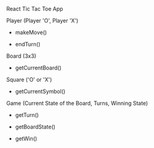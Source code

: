 

React Tic Tac Toe App



Player (Player 'O', Player 'X')

- makeMove()

- endTurn()


Board (3x3)

- getCurrentBoard()


Square ('O' or 'X')

- getCurrentSymbol()

Game (Current State of the Board, Turns, Winning State)

- getTurn()

- getBoardState()

- getWin()
